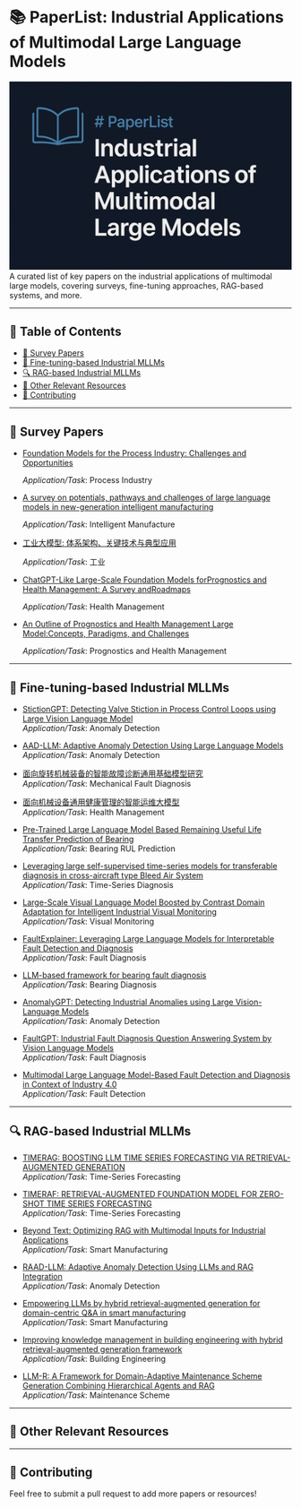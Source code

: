 # 📚 PaperList: Industrial Applications of Multimodal Large  Language Models

![Banner](cover.png)
A curated list of key papers on the industrial applications of multimodal large models, covering surveys, fine-tuning approaches, RAG-based systems, and more.

---

## 📑 Table of Contents

- [📖 Survey Papers](#-survey-papers)
- [🔧 Fine-tuning-based Industrial MLLMs](#-fine-tuning-based-industrial-mllms)
- [🔍 RAG-based Industrial MLLMs](#-rag-based-industrial-mllms)
- [📌 Other Relevant Resources](#-other-relevant-resources)
- [🤝 Contributing](#-contributing)

---

## 📖 Survey Papers

- [Foundation Models for the Process Industry: Challenges and Opportunities]()
  
  *Application/Task*: Process Industry

- [A survey on potentials, pathways and challenges of large language models in new-generation intelligent manufacturing]()
  
  *Application/Task*: Intelligent Manufacture

- [工业大模型: 体系架构、关键技术与典型应用]()
  
  *Application/Task*: 工业
  
- [ChatGPT-Like Large-Scale Foundation Models forPrognostics and Health Management: A Survey andRoadmaps]()
  
  *Application/Task*: Health Management

- [An Outline of Prognostics and Health Management Large Model:Concepts, Paradigms, and Challenges]()
  
  *Application/Task*: Prognostics and Health Management
---

## 🔧 Fine-tuning-based Industrial MLLMs

- [StictionGPT: Detecting Valve Stiction in Process Control Loops using Large Vision Language Model](https://dx.doi.org/10.2139/ssrn.5265092)  
  *Application/Task*: Anomaly Detection

- [AAD-LLM: Adaptive Anomaly Detection Using Large Language Models]()  
  *Application/Task*: Anomaly Detection

- [面向旋转机械装备的智能故障诊断通用基础模型研究]()  
  *Application/Task*: Mechanical Fault Diagnosis

- [面向机械设备通用健康管理的智能运维大模型]()  
  *Application/Task*: Health Management
  
- [Pre-Trained Large Language Model Based Remaining Useful Life Transfer Prediction of Bearing]()  
  *Application/Task*: Bearing RUL Prediction

- [Leveraging large self-supervised time-series models for transferable diagnosis in cross-aircraft type Bleed Air System]()  
  *Application/Task*: Time-Series Diagnosis

- [Large-Scale Visual Language Model Boosted by Contrast Domain Adaptation for Intelligent Industrial Visual Monitoring]()  
  *Application/Task*: Visual Monitoring

- [FaultExplainer: Leveraging Large Language Models for Interpretable Fault Detection and Diagnosis]()  
  *Application/Task*: Fault Diagnosis

- [LLM-based framework for bearing fault diagnosis]()  
  *Application/Task*: Bearing Diagnosis

- [AnomalyGPT: Detecting Industrial Anomalies using Large Vision-Language Models]()  
  *Application/Task*: Anomaly Detection

- [FaultGPT: Industrial Fault Diagnosis Question Answering System by Vision Language Models]()  
  *Application/Task*: Fault Diagnosis

- [Multimodal Large Language Model-Based Fault Detection and Diagnosis in Context of Industry 4.0]()  
  *Application/Task*: Fault Detection
---

## 🔍 RAG-based Industrial MLLMs

- [TIMERAG: BOOSTING LLM TIME SERIES FORECASTING VIA RETRIEVAL-AUGMENTED GENERATION]()  
  *Application/Task*: Time-Series Forecasting

- [TIMERAF: RETRIEVAL-AUGMENTED FOUNDATION MODEL FOR ZERO-SHOT TIME SERIES FORECASTING]()  
  *Application/Task*: Time-Series Forecasting

- [Beyond Text: Optimizing RAG with Multimodal Inputs for Industrial Applications]()  
  *Application/Task*: Smart Manufacturing

- [RAAD-LLM: Adaptive Anomaly Detection Using LLMs and RAG Integration]()  
  *Application/Task*: Anomaly Detection
  
- [Empowering LLMs by hybrid retrieval-augmented generation for domain-centric Q&A in smart manufacturing]()  
  *Application/Task*: Smart Manufacturing

- [Improving knowledge management in building engineering with hybrid retrieval-augmented generation framework]()  
  *Application/Task*: Building Engineering

- [LLM-R: A Framework for Domain-Adaptive Maintenance Scheme Generation Combining Hierarchical Agents and RAG]()  
  *Application/Task*: Maintenance Scheme




---

## 📌 Other Relevant Resources



---

## 🤝 Contributing

Feel free to submit a pull request to add more papers or resources!


